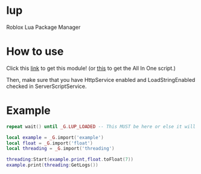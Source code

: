 # lup
Roblox Lua Package Manager

# How to use
Click this [link](https://www.roblox.com/library/6320827379/Lua-Package-Manager-Main) to get this module! (or [this](https://raw.githubusercontent.com/rluapm/lup/main/lupio.lua) to get the All In One script.)

Then, make sure that you have HttpService enabled and LoadStringEnabled checked in ServerScriptService.

# Example
```lua
repeat wait() until _G.LUP_LOADED -- This MUST be here or else it will NOT work.

local example = _G.import('example')
local float = _G.import('float')
local threading = _G.import('threading')

threading:Start(example.print,float.toFloat(7))
example.print(threading:GetLogs())
```
